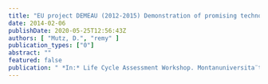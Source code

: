 ```yaml
---
title: "EU project DEMEAU (2012-2015) Demonstration of promising technologies to address emerging pollutants in water and wastewater, Work area 5: Fostering the uptake of novel technologies in the water sector"
date: 2014-02-06
publishDate: 2020-05-25T12:56:43Z
authors: [ "Mutz, D.", "remy" ]
publication_types: ["0"]
abstract: ""
featured: false
publication: " *In:* Life Cycle Assessment Workshop. Montanuniversita¨t Leoben, Austria. 2014-02-06"
---
```


